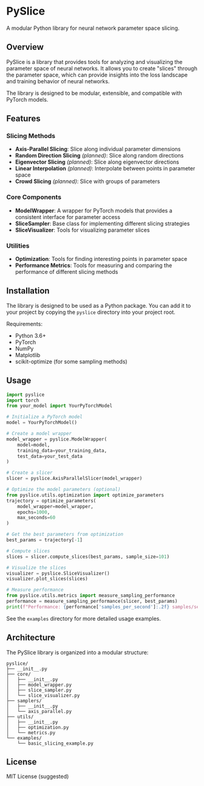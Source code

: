 # PySlice

A modular Python library for neural network parameter space slicing.

## Overview

PySlice is a library that provides tools for analyzing and visualizing the parameter space of neural networks. It allows you to create "slices" through the parameter space, which can provide insights into the loss landscape and training behavior of neural networks.

The library is designed to be modular, extensible, and compatible with PyTorch models.

## Features

### Slicing Methods

- **Axis-Parallel Slicing**: Slice along individual parameter dimensions
- **Random Direction Slicing** *(planned)*: Slice along random directions
- **Eigenvector Slicing** *(planned)*: Slice along eigenvector directions
- **Linear Interpolation** *(planned)*: Interpolate between points in parameter space
- **Crowd Slicing** *(planned)*: Slice with groups of parameters

### Core Components

- **ModelWrapper**: A wrapper for PyTorch models that provides a consistent interface for parameter access
- **SliceSampler**: Base class for implementing different slicing strategies
- **SliceVisualizer**: Tools for visualizing parameter slices

### Utilities

- **Optimization**: Tools for finding interesting points in parameter space
- **Performance Metrics**: Tools for measuring and comparing the performance of different slicing methods

## Installation

The library is designed to be used as a Python package. You can add it to your project by copying the `pyslice` directory into your project root.

Requirements:
- Python 3.6+
- PyTorch
- NumPy
- Matplotlib
- scikit-optimize (for some sampling methods)

## Usage

```python
import pyslice
import torch
from your_model import YourPyTorchModel

# Initialize a PyTorch model
model = YourPyTorchModel()

# Create a model wrapper
model_wrapper = pyslice.ModelWrapper(
    model=model,
    training_data=your_training_data,
    test_data=your_test_data
)

# Create a slicer
slicer = pyslice.AxisParallelSlicer(model_wrapper)

# Optimize the model parameters (optional)
from pyslice.utils.optimization import optimize_parameters
trajectory = optimize_parameters(
    model_wrapper=model_wrapper,
    epochs=1000,
    max_seconds=60
)

# Get the best parameters from optimization
best_params = trajectory[-1]

# Compute slices
slices = slicer.compute_slices(best_params, sample_size=101)

# Visualize the slices
visualizer = pyslice.SliceVisualizer()
visualizer.plot_slices(slices)

# Measure performance
from pyslice.utils.metrics import measure_sampling_performance
performance = measure_sampling_performance(slicer, best_params)
print(f"Performance: {performance['samples_per_second']:.2f} samples/second")
```

See the `examples` directory for more detailed usage examples.

## Architecture

The PySlice library is organized into a modular structure:

```
pyslice/
├── __init__.py
├── core/
│   ├── __init__.py
│   ├── model_wrapper.py
│   ├── slice_sampler.py
│   └── slice_visualizer.py
├── samplers/
│   ├── __init__.py
│   └── axis_parallel.py
├── utils/
│   ├── __init__.py
│   ├── optimization.py
│   └── metrics.py
└── examples/
    └── basic_slicing_example.py
```

## License

MIT License (suggested)